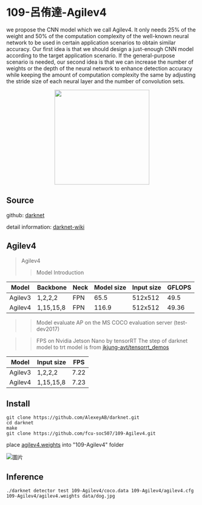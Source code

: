 # 109-呂侑達-Agilev4
we propose the CNN model which we call Agilev4. It only needs 25% of the weight and 50% of the computation complexity of the well-known neural network to be used in certain application scenarios to obtain similar accuracy. Our first idea is that we should design a just-enough CNN model according to the target application scenario. If the general-purpose scenario is needed, our second idea is that we can increase the number of weights or the depth of the neural network to enhance detection accuracy while keeping the amount of computation complexity the same by adjusting the stride size of each neural layer and the number of convolution sets. 

<div align=center><img width="250" height="250" img src="https://user-images.githubusercontent.com/50125053/133028345-39cc983a-cb37-47e0-a7f6-9316fe3dbb1e.png"></div>

## Source
github: [darknet](https://github.com/AlexeyAB/darknet)

detail information: [darknet-wiki](https://github.com/AlexeyAB/darknet/wiki)

## Agilev4
> Agilev4
>> Model Introduction

Model         | Backbone  | Neck | Model size | Input size | GFLOPS
--------------|-----------|------|------------|------------|-------
Agilev3       | 1,2,2,2   |  FPN |    65.5    | 512x512    | 49.5
Agilev4       | 1,15,15,8 |  FPN |  116.9     | 512x512    | 49.36

>> Model evaluate AP on the MS COCO evaluation server (test-dev2017)

>> FPS on Nvidia Jetson Nano by tensorRT
The step of darknet model to trt model is from [jkjung-avt/tensorrt_demos](https://github.com/jkjung-avt/tensorrt_demos)


Model         | Input size | FPS
--------------|------------|-----
Agilev3       | 1,2,2,2    |7.22
Agilev4       | 1,15,15,8  |7.23

## Install
```python=
git clone https://github.com/AlexeyAB/darknet.git
cd darknet
make
git clone https://github.com/fcu-soc507/109-Agilev4.git
```
place [agilev4.weights](https://drive.google.com/file/d/1rjc-SiBnINQKSdr47IK99MeC4Csmqu8I/view?usp=sharing) into "109-Agilev4" folder

![圖片](https://user-images.githubusercontent.com/50125053/133028759-5532a462-aff5-45d3-a8d1-d5fc4b80f2bc.png)

## Inference
```python=
./darknet detector test 109-Agilev4/coco.data 109-Agilev4/agilev4.cfg 109-Agilev4/agilev4.weights data/dog.jpg
```
